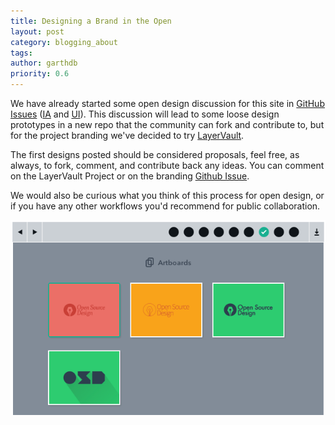 ```yaml
---
title: Designing a Brand in the Open
layout: post
category: blogging_about
tags:
author: garthdb
priority: 0.6
---
```

We have already started some open design discussion for this site in [GitHub Issues][github-issues] ([IA][ia] and [UI][ui]).  This discussion will lead to some loose design prototypes in a new repo that the community can fork and contribute to, but for the project branding we've decided to try [LayerVault][layervault].

The first designs posted should be considered proposals, feel free, as always, to fork, comment, and contribute back any ideas. You can comment on the LayerVault Project or on the branding [Github Issue][branding-issue].

We would also be curious what you think of this process for open design, or if you have any other workflows you'd recommend for public collaboration.

[![Branding Postcards](/img/branding_postcards@2X.png)][layervault]

[github-issues]: https://github.com/opensourcedesignis/opensourcedesignis.github.io/issues
[ia]: https://github.com/opensourcedesignis/opensourcedesignis.github.io/issues/18
[ui]: https://github.com/opensourcedesignis/opensourcedesignis.github.io/issues/14
[layervault]: https://layervault.com/garthdb/OSD%20Branding/Branding%20Postcards.ai/7
[branding-issue]: [https://github.com/opensourcedesignis/opensourcedesignis.github.io/issues/33]